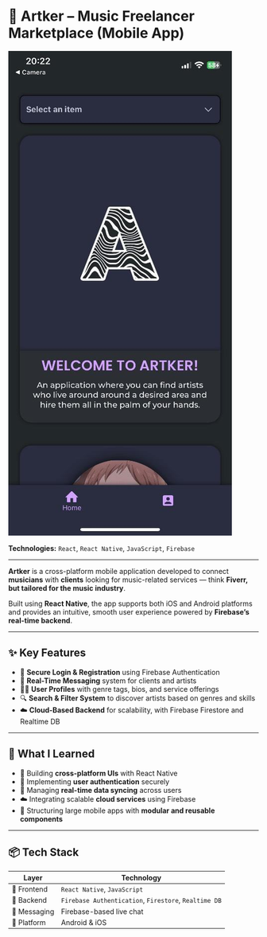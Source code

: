 # 🎵 Artker – Music Freelancer Marketplace (Mobile App)


![Artker Home Screen](./artker-home.jpg)


**Technologies:** `React`, `React Native`, `JavaScript`, `Firebase`

---

**Artker** is a cross-platform mobile application developed to connect **musicians** with **clients** looking for music-related services — think **Fiverr, but tailored for the music industry**.

Built using **React Native**, the app supports both iOS and Android platforms and provides an intuitive, smooth user experience powered by **Firebase’s real-time backend**.

---

## ✨ Key Features

- 🔐 **Secure Login & Registration** using Firebase Authentication  
- 💬 **Real-Time Messaging** system for clients and artists  
- 🧑‍🎤 **User Profiles** with genre tags, bios, and service offerings  
- 🔍 **Search & Filter System** to discover artists based on genres and skills  
- ☁️ **Cloud-Based Backend** for scalability, with Firebase Firestore and Realtime DB  

---

## 🧠 What I Learned

- 📱 Building **cross-platform UIs** with React Native
- 🔐 Implementing **user authentication** securely
- 🔄 Managing **real-time data syncing** across users
- ☁️ Integrating scalable **cloud services** using Firebase
- 🧩 Structuring large mobile apps with **modular and reusable components**

---

## 📦 Tech Stack

| Layer            | Technology                |
|------------------|---------------------------|
| 🧠 Frontend       | `React Native`, `JavaScript` |
| 🔗 Backend        | `Firebase Authentication`, `Firestore`, `Realtime DB` |
| 💬 Messaging      | Firebase-based live chat  |
| 📱 Platform       | Android & iOS             |
